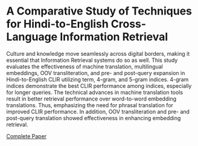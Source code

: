 # A Comparative Study of Techniques for Hindi-to-English Cross-Language Information Retrieval

Culture and knowledge move seamlessly across digital borders, making it essential that Information Retrieval systems do so as well. This study evaluates the effectiveness of machine translation, multilingual embeddings, OOV transliteration, and pre- and post-query expansion in Hindi-to-English CLIR utilizing term, 4-gram, and 5-gram indices. 4-gram indices demonstrate the best CLIR performance among indices, especially for longer queries. The technical advances in machine translation tools result in better retrieval performance over word-to-word embedding translations. Thus, emphasizing the need for phrasal translation for improved CLIR performance. In addition, OOV transliteration and pre- and post-query translation showed effectiveness in enhancing embedding retrieval.

[Complete Paper](Hi2En_CLIR_Experiments.pdf)
